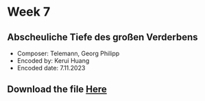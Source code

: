 # Week 7
## Abscheuliche Tiefe des großen Verderbens
- Composer: Telemann, Georg Philipp
- Encoded by: Kerui Huang
- Encoded date: 7.11.2023
## Download the file [Here](data/Week7.mei)

